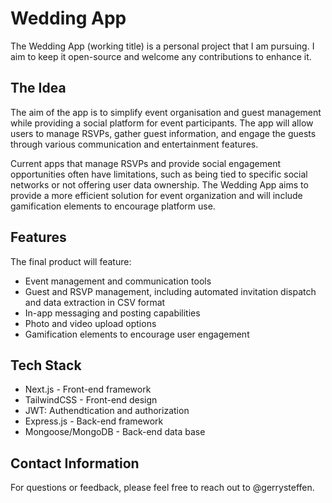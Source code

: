 # Wedding App

The Wedding App (working title) is a personal project that I am pursuing. I aim to keep it open-source and welcome any contributions to enhance it.

## The Idea

The aim of the app is to simplify event organisation and guest management while providing a social platform for event participants. The app will allow users to manage RSVPs, gather guest information, and engage the guests through various communication and entertainment features.

Current apps that manage RSVPs and provide social engagement opportunities often have limitations, such as being tied to specific social networks or not offering user data ownership. The Wedding App aims to provide a more efficient solution for event organization and will include gamification elements to encourage platform use.

## Features

The final product will feature:
- Event management and communication tools
- Guest and RSVP management, including automated invitation dispatch and data extraction in CSV format
- In-app messaging and posting capabilities
- Photo and video upload options
- Gamification elements to encourage user engagement

## Tech Stack

- Next.js - Front-end framework
- TailwindCSS - Front-end design
- JWT: Authendtication and authorization
- Express.js - Back-end framework
- Mongoose/MongoDB - Back-end data base

## Contact Information

For questions or feedback, please feel free to reach out to @gerrysteffen.
